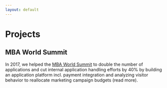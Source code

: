 ```yaml
---
layout: default
---
```


# [](#header-1)Projects


## [](#header-2)MBA World Summit

In 2017, we helped the [MBA World Summit](http://mbaworldsummit.com/) to double the number of applications and cut internal application handling efforts by 40% by building an application platform incl. payment integration and analyzing visitor behavior to reallocate marketing campaign budgets (read more).

